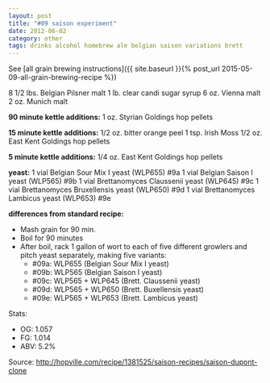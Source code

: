 ```yaml
---
layout: post
title: "#09 saison experiment"
date: 2012-06-02
category: other
tags: drinks alcohol homebrew ale belgian saison variations brett
---
```

See  [all grain brewing instructions]({{ site.baseurl }}{% post_url 2015-05-09-all-grain-brewing-recipe %})

8 1/2 lbs. Belgian Pilsner malt
1 lb. clear candi sugar syrup
6 oz. Vienna malt
2 oz. Munich malt

**90 minute kettle additions:**
1 oz. Styrian Goldings hop pellets

**15 minute kettle additions:**
1/2 oz. bitter orange peel
1 tsp. Irish Moss
1/2 oz. East Kent Goldings hop pellets

**5 minute kettle additions:**
1/4 oz. East Kent Goldings hop pellets

**yeast:**
1 vial Belgian Sour Mix I yeast (WLP655) #9a
1 vial Belgian Saison I yeast (WLP565) #9b
1 vial Brettanomyces Claussenii yeast (WLP645) #9c
1 vial Brettanomyces Bruxellensis yeast (WLP650) #9d
1 vial Brettanomyces Lambicus yeast (WLP653) #9e

**differences from standard recipe:**
* Mash grain for 90 min.
* Boil for 90 minutes
* After boil, rack 1 gallon of wort to each of five different growlers and pitch
  yeast separately, making five variants:
  * #09a: WLP655 (Belgian Sour Mix I yeast)
  * #09b: WLP565 (Belgian Saison I yeast)
  * #09c: WLP565 + WLP645 (Brett. Claussenii yeast)
  * #09d: WLP565 + WLP650 (Brett. Buxellensis yeast)
  * #09e: WLP565 + WLP653 (Brett. Lambicus yeast)

Stats:
* OG: 1.057
* FG: 1.014
* ABV: 5.2%

Source: <http://hopville.com/recipe/1381525/saison-recipes/saison-dupont-clone>
